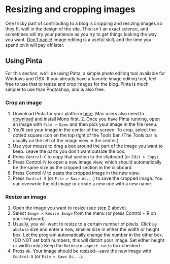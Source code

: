 # Resizing and cropping images

One tricky part of contributing to a blog is cropping and resizing images so they fit well in the design of the site. This isn't an exact science, and sometimes will try your patience as you try to get things looking the way you want. [Don't panic!](panic.md) Image editing is a useful skill, and the time you spend on it will pay off later.

## Using Pinta

For this section, we'll be using Pinta, a simple photo editing tool available for Windows and OSX. If you already have a favorite image editing tool, feel free to use that to resize and crop images for the blog. Pinta is much simpler to use than Photoshop, and is also free.

### Crop an image

1. Download Pinta for your platform [here](https://pinta-project.com/pintaproject/pinta/releases). Mac users also need to [download](http://download.mono-project.com/archive/3.12.1/macos-10-x86/MonoFramework-MDK-3.12.1.macos10.xamarin.x86.pkg) and install Mono first.
   2. Once you have Pinta running, open an image with `File > Open` and then pick your image in the file menu. 
3. You'll see your image in the center of the screen. To crop, select the dotted square icon on the top right of the Tools bar. (The Tools bar is usually on the left of the image view in the center.)
4. Use your mouse to drag a box around the part of the image you want to keep. Leave the parts you don't want outside the box.
5. Press `Control-C` to copy that section to the clipboard (or `Edit > Copy`).
6. Press Control-N to open a new image view, which should automatically be the same size as the cropped section in the clipboard. 
7. Press Control-V to paste the cropped image in the new view.
8. Press `Control-S` (or `File > Save As...`) to save the cropped image. You can overwrite the old image or create a new one with a new name. 

### Resize an image

1. Open the image you want to resize (see step 2 above).
2. Select `Image > Resize Image` from the menu (or press Control + R on your keyboard). 
3. Usually, you will want to resize to a certain number of pixels. Click `By abolute` size and enter a new, smaller size in either the width or height box. Let the program automatically change the number in the other box. (DO NOT set both numbers, this will distort your image. Set either height or width only.) Keep the `Maintain aspect ratio` box checked
4. Press `Ok`. Your image should be resized—save the new image with `Control-S` (or `File > Save As...`).

